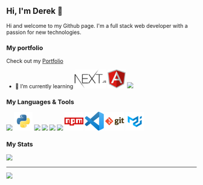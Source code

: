 ## Hi, I'm Derek 👋

Hi and welcome to my Github page. I'm a full stack web developer with a passion for new technologies.

### My portfolio
<p>Check out my <a href="https://eager-sinoussi-70fd0c.netlify.app">Portfolio</a></p>

- 🌱 I’m currently learning
<a src="https://nextjs.org"><img height = "50" src="https://github.com/wolfwood87/logos/blob/main/logos%20(4).png"/></a> <a src="https://angular.io"><img height = "50" src="https://github.com/wolfwood87/logos/blob/main/logos%20(1).svg"/></a>
<a src="https://www.typescriptlang.org/"><img height = "50" src="https://img.icons8.com/color/48/000000/typescript.png"/></a>

### My Languages & Tools
<a src="https://www.javascript.com/"><img height = "50" src="https://img.icons8.com/color/48/000000/javascript.png"/></a>
<a src="https://www.python.org/"><img height = "50" src="https://raw.githubusercontent.com/github/explore/80688e429a7d4ef2fca1e82350fe8e3517d3494d/topics/python/python.png"/></a>
<a src="https://reactjs.org/"><img height = "50" src="https://img.icons8.com/color/48/000000/react-native.png"/></a>
<a src="https://nodejs.org/"><img height = "50" src="https://img.icons8.com/color/48/000000/nodejs.png"/></a>
<a src="https://www.w3schools.com/css/"><img height = "50" src="https://img.icons8.com/color/48/000000/css3.png"/></a>
<a src="https://www.w3schools.com/html/"><img height = "50" src="https://img.icons8.com/color/48/000000/html-5.png"/></a>
<a src="https://www.npmjs.com"><img height = "50" src="https://github.com/wolfwood87/logos/blob/main/68747470733a2f2f696d672e69636f6e73382e636f6d2f636f6c6f722f34382f3030303030302f6e706d2e706e67.png"/></a>
<a src="https://code.visualstudio.com"><img height = "50" src="https://github.com/wolfwood87/logos/blob/main/logos%20(3).png"/></a>
<a src="https://git-scm.com"><img height = "50" src="https://github.com/wolfwood87/logos/blob/main/logos%20(2).png"/></a>
<a src="https://material-ui.com"><img height = "50" src="https://github.com/wolfwood87/logos/blob/main/logos%20(5).png"/></a>
### My Stats

<a href="https://github.com/wolfwood87">
  <img src="https://github-readme-stats.vercel.app/api?username=wolfwood87&show_icons=true&hide_border=true" />
</a>

---

<a href="https://github.com/wolfwood87">
  <img src="https://github-readme-stats.vercel.app/api/top-langs/?username=wolfwood87&layout=compact" />
</a>
